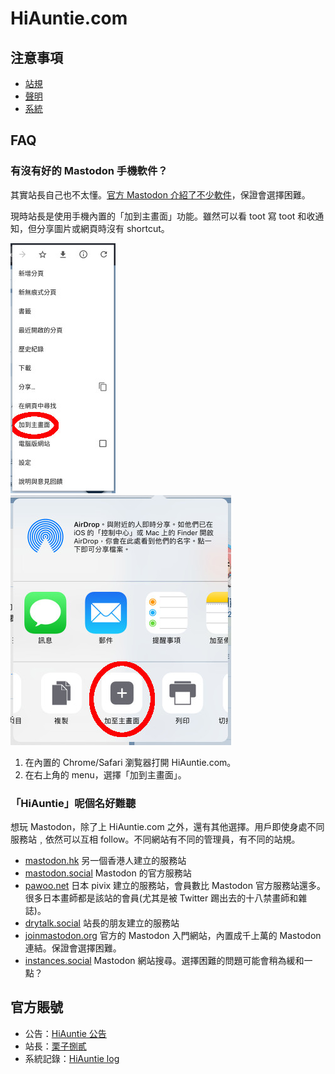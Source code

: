 # HiAuntie.com

## 注意事項

* [站規](rule.md)
* [聲明](declaration.md)
* [系統](system.md)

## FAQ

### 有沒有好的 Mastodon 手機軟件？

其實站長自己也不太懂。[官方 Mastodon 介紹了不少軟件](https://github.com/tootsuite/documentation/blob/master/Using-Mastodon/Apps.md)，保證會選擇困難。

現時站長是使用手機內置的「加到主畫面」功能。雖然可以看 toot 寫 toot 和收通知，但分享圖片或網頁時沒有 shortcut。

![add_home_android](add_home_android.jpg) ![add_home_ios](add_home_ios.jpg)

1. 在內置的 Chrome/Safari 瀏覧器打開 HiAuntie.com。
1. 在右上角的 menu，選擇「加到主畫面」。

### 「HiAuntie」呢個名好難聽

想玩 Mastodon，除了上 HiAuntie.com 之外，還有其他選擇。用戶即使身處不同服務站﹐依然可以互相 follow。不同網站有不同的管理員，有不同的站規。

* [mastodon.hk](https://mastodon.hk) 另一個香港人建立的服務站
* [mastodon.social](https://mastodon.social) Mastodon 的官方服務站
* [pawoo.net](https://pawoo.net) 日本 pivix 建立的服務站，會員數比 Mastodon 官方服務站還多。很多日本畫師都是該站的會員(尤其是被 Twitter 踢出去的十八禁畫師和雜誌)。
* [drytalk.social](https://drytalk.social) 站長的朋友建立的服務站
* [joinmastodon.org](https://joinmastodon.org/) 官方的 Mastodon 入門網站，內置成千上萬的 Mastodon 連結。保證會選擇困難。
* [instances.social](https://instances.social) Mastodon 網站搜尋。選擇困難的問題可能會稍為緩和一點？

## 官方賬號

* 公告：[HiAuntie 公告](https://hiauntie.com/@HiAuntie)
* 站長：[栗子捌貳](https://hiauntie.com/@luzi82)
* 系統記錄：[HiAuntie log](https://hiauntie.com/@HiAuntieVerbose)
